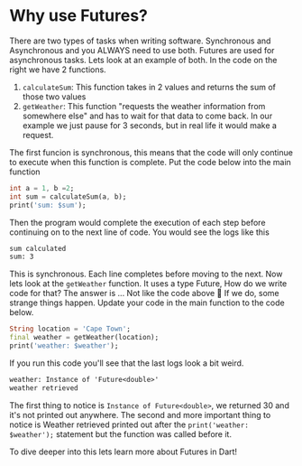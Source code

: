 # Why use Futures?

There are two types of tasks when writing software. Synchronous and Asynchronous and you ALWAYS need to use both. Futures are used for asynchronous tasks. Lets look at an example of both. In the code on the right we have 2 functions. 

1. `calculateSum`: This function takes in 2 values and returns the sum of those two values
2. `getWeather`: This function "requests the weather information from somewhere else" and has to wait for that data to come back. In our example we just pause for 3 seconds, but in real life it would make a request.

The first funcion is synchronous, this means that the code will only continue to execute when this function is complete. Put the code below into the main function

```dart
int a = 1, b =2;
int sum = calculateSum(a, b);
print('sum: $sum');
```

Then the program would complete the execution of each step before continuing on to the next line of code. You would see the logs like this

```txt
sum calculated
sum: 3
```

This is synchronous. Each line completes before moving to the next. Now lets look at the `getWeather` function. It uses a type Future, How do we write code for that? The answer is ... Not like the code above 🤯 If we do, some strange things happen. Update your code in the main function to the code below.

```dart
String location = 'Cape Town';
final weather = getWeather(location);
print('weather: $weather');
```

If you run this code you'll see that the last logs look a bit weird. 

```txt
weather: Instance of 'Future<double>'
weather retrieved
```

The first thing to notice is `Instance of Future<double>`, we returned 30 and it's not printed out anywhere. The second and more important thing to notice is Weather retrieved printed out after the `print('weather: $weather');` statement but the function was called before it. 

To dive deeper into this lets learn more about Futures in Dart!